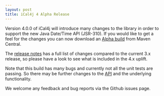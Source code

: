 ```yaml
---
layout: post
title: iCal4j 4 Alpha Release
---
```


Version 4.0.0 of iCal4j will introduce many changes to the library in order to support the new Java Date/Time API (JSR-310).
If you would like to get a feel for the changes you can now download an [Alpha build] from Maven Central.

The [release notes] has a full list of changes compared to the current 3.x release, so please have a look to see
what is included in the 4.x uplift.

Note that this build has many bugs and currently not all the unit tests are passing. So there may be further changes to the [API]
and the underlying functionality.

We welcome any feedback and bug reports via the Github issues page.

[Alpha build]: https://search.maven.org/artifact/org.mnode.ical4j/ical4j

[API]: http://ical4j.github.io/docs/ical4j/api/4.0.0-alpha3/

[release notes]: http://ical4j.github.io/docs/ical4j/release-notes
